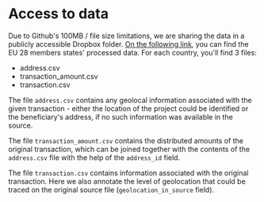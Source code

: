 # Access to data

Due to Github's 100MB / file size limitations, we are sharing the data in a publicly accessible Dropbox folder. [On the following link](https://www.dropbox.com/sh/9vbam8rvr0v11os/AADvuMdePqAwYBNqsYM48ZoBa?dl=0), you can find the EU 28 members states' processed data. For each country, you'll find 3 files:

- address.csv
- transaction_amount.csv
- transaction.csv

The file `address.csv` contains any geolocal information associated with the given transaction - either the location of the project could be identified or the beneficiary's address, if no such information was available in the source.

The file `transaction_amount.csv` contains the distributed amounts of the original transaction, which can be joined together with the contents of the `address.csv` file with the help of the `address_id` field.

The file `transaction.csv` contains information associated with the original transaction. Here we also annotate the level of geolocation that could be traced on the original source file (`geolocation_in_source` field).

